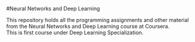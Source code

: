 #Neural Networks and Deep Learning

This repository holds all the programming assignments and other material from the Neural Networks and Deep Learning course at Coursera.  
This is first course under Deep Learning Specialization.